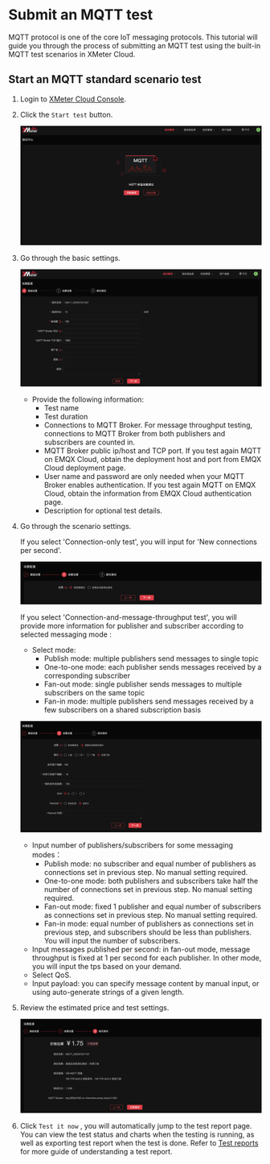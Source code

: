 # Submit an MQTT test

MQTT protocol is one of the core IoT messaging protocols. This tutorial will guide you through the process of submitting an MQTT test using the built-in MQTT test scenarios in XMeter Cloud. 

## Start an MQTT standard scenario test

1. Login to [XMeter Cloud Console](https://accounts.emqx.cn/signin?continue=https://xmeter-cloud.emqx.com/console/).

2. Click the ` Start test ` button.

   ![launch-test](../_assets/first_test.png)

3. Go through the basic settings.

   ![config-step1](../_assets/config_step_1.png)

   - Provide the following information:
     - Test name
     - Test duration
     - Connections to MQTT Broker. For message throughput testing, connections to MQTT Broker from both publishers and subscribers are counted in.
     - MQTT Broker public ip/host and TCP port. If you test again MQTT on EMQX Cloud, obtain the deployment host and port from EMQX Cloud deployment page.
     - User name and password are only needed when your MQTT Broker enables authentication. If you test again MQTT on EMQX Cloud, obtain the information from EMQX Cloud authentication page.
     - Description for optional test details.

4. Go through the scenario settings.

   If you select 'Connection-only test', you will input for 'New connections per second'.

   ![config-step2-conn-only](../_assets/config_step_2_cononly.png)

   If you select 'Connection-and-message-throughput test', you will provide more information for publisher and subscriber according to selected messaging mode :

   - Select mode:
      - Publish mode: multiple publishers send messages to single topic
      - One-to-one mode: each publisher sends messages received by a corresponding subscriber
      - Fan-out mode: single publisher sends messages to multiple subscribers on the same topic
      - Fan-in mode: multiple publishers send messages received by a few subscribers on a shared subscription basis

   ![config-step2-msg](../_assets/config_step_2_msg.png)

   - Input number of publishers/subscribers for some messaging modes：
      - Publish mode: no subscriber and equal number of publishers as connections set in previous step. No manual setting required.
      - One-to-one mode: both publishers and subscribers take half the number of connections set in previous step. No manual setting required.
      - Fan-out mode: fixed 1 publisher and equal number of subscribers as connections set in previous step. No manual setting required.
      - Fan-in mode: equal number of publishers as connections set in previous step, and subscribers should be less than publishers. You will input the number of subscribers.
   - Input messages published per second: in fan-out mode, message throughput is fixed at 1 per second for each publisher. In other mode, you will input the tps based on your demand.
   - Select QoS.
   - Input payload: you can specify message content by manual input, or using auto-generate strings of a given length.  

5. Review the estimated price and test settings.

   ![config-step3](../_assets/config_step_3.png)

6. Click ` Test it now ` , you will automatically jump to the test report page. You can view the test status and charts when the testing is running, as well as exporting test report when the test is done. Refer to  [Test reports](../features/test_reports.md) for more guide of understanding a test report. 